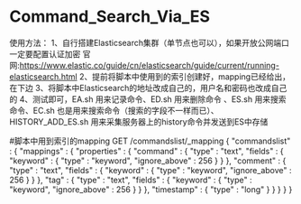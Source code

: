 # Command_Search_Via_ES
使用方法：
1、自行搭建Elasticsearch集群（单节点也可以），如果开放公网端口一定要配置认证加密
官网:https://www.elastic.co/guide/cn/elasticsearch/guide/current/running-elasticsearch.html
2、提前将脚本中使用到的索引创建好，mapping已经给出，在下边
3、将脚本中Elasticsearch的地址改成自己的，用户名和密码也改成自己的
4、测试即可，EA.sh 用来记录命令、ED.sh 用来删除命令 、ES.sh 用来搜索命令、EC.sh 也是用来搜索命令（搜索的字段不一样而已）、HISTORY_ADD_ES.sh 用来采集服务器上的history命令并发送到ES中存储







#脚本中用到索引的mapping
GET /commandslist/_mapping
{
  "commandslist" : {
    "mappings" : {
      "properties" : {
        "command" : {
          "type" : "text",
          "fields" : {
            "keyword" : {
              "type" : "keyword",
              "ignore_above" : 256
            }
          }
        },
        "comment" : {
          "type" : "text",
          "fields" : {
            "keyword" : {
              "type" : "keyword",
              "ignore_above" : 256
            }
          }
        },
        "tag" : {
          "type" : "text",
          "fields" : {
            "keyword" : {
              "type" : "keyword",
              "ignore_above" : 256
            }
          }
        },
        "timestamp" : {
          "type" : "long"
        }
      }
    }
  }
}
